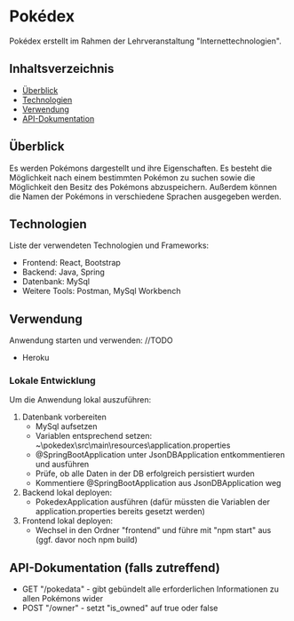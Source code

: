 # Pokédex
Pokédex erstellt im Rahmen der Lehrveranstaltung "Internettechnologien".

## Inhaltsverzeichnis

- [Überblick](#überblick)
- [Technologien](#technologien)
- [Verwendung](#verwendung)
- [API-Dokumentation](#api-dokumentation)

## Überblick

Es werden Pokémons dargestellt und ihre Eigenschaften. Es besteht die Möglichkeit nach einem bestimmten Pokémon zu suchen sowie die Möglichkeit den Besitz des Pokémons abzuspeichern. Außerdem können die Namen der Pokémons in verschiedene Sprachen ausgegeben werden.

## Technologien

Liste der verwendeten Technologien und Frameworks:
- Frontend: React, Bootstrap
- Backend: Java, Spring
- Datenbank: MySql
- Weitere Tools: Postman, MySql Workbench

## Verwendung

Anwendung starten und verwenden:
//TODO
- Heroku

### Lokale Entwicklung

Um die Anwendung lokal auszuführen:
1. Datenbank vorbereiten
   - MySql aufsetzen
   - Variablen entsprechend setzen: ~\pokedex\src\main\resources\application.properties
   - @SpringBootApplication unter JsonDBApplication entkommentieren und ausführen
   - Prüfe, ob alle Daten in der DB erfolgreich persistiert wurden
   - Kommentiere @SpringBootApplication aus JsonDBApplication weg
2. Backend lokal deployen:
   - PokedexApplication ausführen (dafür müssten die Variablen der application.properties bereits gesetzt werden)
3. Frontend lokal deployen:
   - Wechsel in den Ordner "frontend" und führe mit "npm start" aus (ggf. davor noch npm build)

## API-Dokumentation (falls zutreffend)

- GET "/pokedata" - gibt gebündelt alle erforderlichen Informationen zu allen Pokémons wider
- POST "/owner" - setzt "is_owned" auf true oder false
